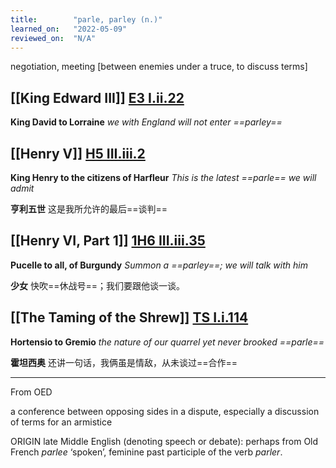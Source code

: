 ```yaml
---
title:        "parle, parley (n.)"
learned_on:   "2022-05-09"
reviewed_on:  "N/A"
---
```


negotiation, meeting \[between enemies under a truce, to discuss terms\]

## [[King Edward III]] [E3 I.ii.22](https://www.shakespeareswords.com/Public/Play.aspx?Act=1&Scene=2&WorkId=14#162683) 

**King David to Lorraine** *we with England will not enter ==parley==*

## [[Henry V]] [H5 III.iii.2](https://www.shakespeareswords.com/Public/Play.aspx?Act=3&Scene=3&WorkId=38#254811) 

**King Henry to the citizens of Harfleur** *This is the latest ==parle== we will admit*

**亨利五世** 这是我所允许的最后==谈判==

## [[Henry VI, Part 1]] [1H6 III.iii.35](https://www.shakespeareswords.com/Public/Play.aspx?Act=3&Scene=3&WorkId=25#202896) 

**Pucelle to all, of Burgundy** *Summon a ==parley==; we will talk with him*

**少女** 快吹==休战号==；我们要跟他谈一谈。

## [[The Taming of the Shrew]] [TS I.i.114](https://www.shakespeareswords.com/Public/Play.aspx?Act=1&Scene=1&WorkId=24#197616) 

**Hortensio to Gremio** *the nature of our quarrel yet never brooked ==parle==*

**霍坦西奥** 还讲一句话，我俩虽是情敌，从未谈过==合作==


-----

From OED

a conference between opposing sides in a dispute, especially a discussion of terms for an armistice

ORIGIN late Middle English (denoting speech or debate): perhaps from Old French *parlee* ‘spoken’, feminine past participle of the verb *parler*.
